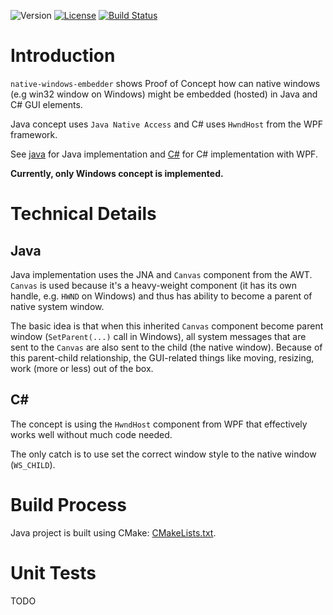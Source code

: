 ![Version](https://img.shields.io/badge/version-0.3.1-green.svg)
[![License](https://img.shields.io/badge/license-MIT_License-green.svg?style=flat)](LICENSE)
[![Build Status](https://travis-ci.org/karel-burda/native-window-embedder.svg?branch=develop)](https://travis-ci.org/karel-burda/native-window-embedder)

# Introduction
`native-windows-embedder` shows Proof of Concept how can native windows (e.g win32 window on Windows) might be embedded (hosted) in Java and C# GUI elements.

Java concept uses `Java Native Access` and C# uses `HwndHost` from the WPF framework.

See [java](java) for Java implementation and [C#](csharp) for C# implementation with WPF.

**Currently, only Windows concept is implemented.**

# Technical Details
## Java
Java implementation uses the JNA and `Canvas` component from the AWT. `Canvas` is used because it's a heavy-weight component (it has its own handle, e.g. `HWND` on Windows) and thus has ability to become a parent of native system window.

The basic idea is that when this inherited `Canvas` component become parent window (`SetParent(...)` call in Windows), all system messages that are sent to the `Canvas` are also sent to the child (the native window). Because of this parent-child relationship, the GUI-related things like moving, resizing, work (more or less) out of the box.

## C\#
The concept is using the `HwndHost` component from WPF that effectively works well without much code needed.

The only catch is to use set the correct window style to the native window (`WS_CHILD`).

# Build Process
Java project is built using CMake: [CMakeLists.txt](java/windows/CMakeLists.txt).

# Unit Tests
TODO
